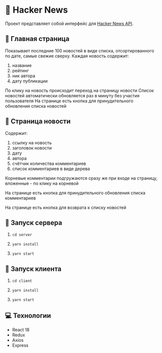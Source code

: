 # 🥷 Hacker News
Проект представляет собой интерфейс для [Hacker News API](https://news.ycombinator.com/news). 

## 📄 Главная страница
Показывает последние 100 новостей в виде списка, отсортированного по дате, самые свежие сверху.
Каждая новость содержит:
1) название
2) рейтинг
3) ник автора
4) дату публикации

По клику на новость происходит переход на страницу новости
Список новостей автоматически обновляется раз в минуту без участия пользователя
На странице есть кнопка для принудительного обновления списка новостей

## 📰 Страница новости

Содержит:
1) ссылку на новость
2) заголовок новости
3) дату
4) автора
5) счётчик количества комментариев
6) список комментариев в виде дерева

Корневые комментарии подгружаются сразу же при входе на страницу, вложенные - по клику на корневой 

На странице есть кнопка для принудительного обновления списка комментариев

На странице есть кнопка для возврата к списку новостей

## 🚀 Запуск сервера
1. `cd server`

2. `yarn install`

3. `yarn start`

## 💖 Запуск клиента
1. `cd client`

2. `yarn install`

3. `yarn start`

## 💻 Технологии 

- React 18
- Redux
- Axios
- Express 


